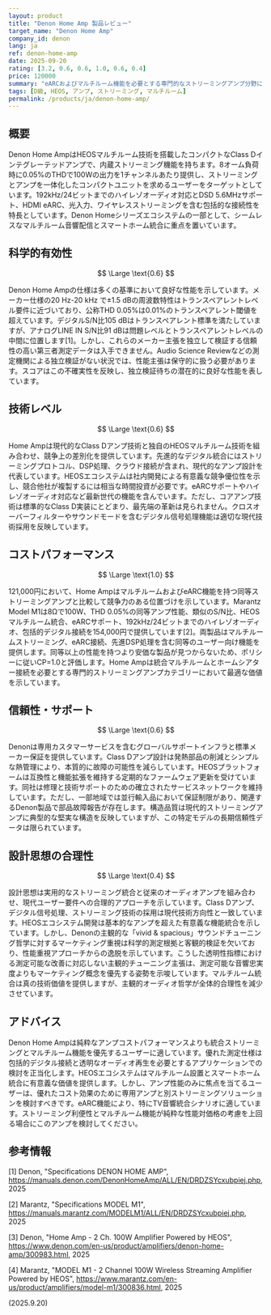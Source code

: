 ```yaml
---
layout: product
title: "Denon Home Amp 製品レビュー"
target_name: "Denon Home Amp"
company_id: denon
lang: ja
ref: denon-home-amp
date: 2025-09-20
rating: [3.2, 0.6, 0.6, 1.0, 0.6, 0.4]
price: 120000
summary: "eARCおよびマルチルーム機能を必要とする専門的なストリーミングアンプ分野においてHEOSマルチルーム統合機能を提供し、優れた仕様と競争力のあるコストパフォーマンスを実現するストリーミングアンプ"
tags: [D級, HEOS, アンプ, ストリーミング, マルチルーム]
permalink: /products/ja/denon-home-amp/
---
```

## 概要

Denon Home AmpはHEOSマルチルーム技術を搭載したコンパクトなClass Dインテグレーテッドアンプで、内蔵ストリーミング機能を持ちます。8オーム負荷時に0.05%のTHDで100Wの出力を1チャンネルあたり提供し、ストリーミングとアンプを一体化したコンパクトユニットを求めるユーザーをターゲットとしています。192kHz/24ビットまでのハイレゾオーディオ対応とDSD 5.6MHzサポート、HDMI eARC、光入力、ワイヤレスストリーミングを含む包括的な接続性を特長としています。Denon Homeシリーズエコシステムの一部として、シームレスなマルチルーム音響配信とスマートホーム統合に重点を置いています。

## 科学的有効性

$$ \Large \text{0.6} $$

Denon Home Ampの仕様は多くの基準において良好な性能を示しています。メーカー仕様の20 Hz-20 kHz で±1.5 dBの周波数特性はトランスペアレントレベル要件に近づいており、公称THD 0.05%は0.01%のトランスペアレント閾値を超えています。デジタルS/N比105 dBはトランスペアレント標準を満たしていますが、アナログLINE IN S/N比91 dBは問題レベルとトランスペアレントレベルの中間に位置します[1]。しかし、これらのメーカー主張を独立して検証する信頼性の高い第三者測定データは入手できません。Audio Science Reviewなどの測定機関による独立検証がない状況では、性能主張は保守的に扱う必要があります。スコアはこの不確実性を反映し、独立検証待ちの潜在的に良好な性能を表しています。

## 技術レベル

$$ \Large \text{0.6} $$

Home Ampは現代的なClass Dアンプ技術と独自のHEOSマルチルーム技術を組み合わせ、競争上の差別化を提供しています。先進的なデジタル統合にはストリーミングプロトコル、DSP処理、クラウド接続が含まれ、現代的なアンプ設計を代表しています。HEOSエコシステムは社内開発による有意義な競争優位性を示し、競合他社が複製するには相当な時間投資が必要です。eARCサポートやハイレゾオーディオ対応など最新世代の機能を含んでいます。ただし、コアアンプ技術は標準的なClass D実装にとどまり、最先端の革新は見られません。クロスオーバーフィルターやサウンドモードを含むデジタル信号処理機能は適切な現代技術採用を反映しています。

## コストパフォーマンス

$$ \Large \text{1.0} $$

121,000円において、Home AmpはマルチルームおよびeARC機能を持つ同等ストリーミングアンプと比較して競争力のある位置づけを示しています。Marantz Model M1は8Ωで100W、THD 0.05%の同等アンプ性能、類似のS/N比、HEOSマルチルーム統合、eARCサポート、192kHz/24ビットまでのハイレゾオーディオ、包括的デジタル接続を154,000円で提供しています[2]。両製品はマルチルームストリーミング、eARC接続、先進DSP処理を含む同等のユーザー向け機能を提供します。同等以上の性能を持つより安価な製品が見つからないため、ポリシーに従いCP=1.0と評価します。Home Ampは統合マルチルームとホームシアター接続を必要とする専門的ストリーミングアンプカテゴリーにおいて最適な価値を示しています。

## 信頼性・サポート

$$ \Large \text{0.6} $$

Denonは専用カスタマーサービスを含むグローバルサポートインフラと標準メーカー保証を提供しています。Class Dアンプ設計は発熱部品の削減とシンプルな熱管理により、本質的に故障の可能性を減らしています。HEOSプラットフォームは互換性と機能拡張を維持する定期的なファームウェア更新を受けています。同社は修理と技術サポートのための確立されたサービスネットワークを維持しています。ただし、一部地域では並行輸入品において保証制限があり、関連するDenon製品で部品故障報告が存在します。構造品質は現代的ストリーミングアンプに典型的な堅実な構造を反映していますが、この特定モデルの長期信頼性データは限られています。

## 設計思想の合理性

$$ \Large \text{0.4} $$

設計思想は実用的なストリーミング統合と従来のオーディオアンプを組み合わせ、現代ユーザー要件への合理的アプローチを示しています。Class Dアンプ、デジタル信号処理、ストリーミング技術の採用は現代技術方向性と一致しています。HEOSエコシステム開発は基本的なアンプを超えた有意義な機能統合を示しています。しかし、Denonの主観的な「vivid & spacious」サウンドチューニング哲学に対するマーケティング重視は科学的測定根拠と客観的検証を欠いており、性能重視アプローチからの逸脱を示しています。こうした透明性指標における測定可能な改善に対応しない主観的チューニング主張は、測定可能な音響忠実度よりもマーケティング概念を優先する姿勢を示唆しています。マルチルーム統合は真の技術価値を提供しますが、主観的オーディオ哲学が全体的合理性を減少させています。

## アドバイス

Denon Home Ampは純粋なアンプコストパフォーマンスよりも統合ストリーミングとマルチルーム機能を優先するユーザーに適しています。優れた測定仕様は包括的デジタル接続と透明なオーディオ再生を必要とするアプリケーションでの検討を正当化します。HEOSエコシステムはマルチルーム設置とスマートホーム統合に有意義な価値を提供します。しかし、アンプ性能のみに焦点を当てるユーザーは、優れたコスト効果のために専用アンプと別ストリーミングソリューションを検討すべきです。eARC機能により、特にTV音響統合シナリオに適しています。ストリーミング利便性とマルチルーム機能が純粋な性能対価格の考慮を上回る場合にこのアンプを検討してください。

## 参考情報

[1] Denon, "Specifications DENON HOME AMP", https://manuals.denon.com/DenonHomeAmp/ALL/EN/DRDZSYcxubpiej.php, 2025

[2] Marantz, "Specifications MODEL M1", https://manuals.marantz.com/MODELM1/ALL/EN/DRDZSYcxubpiej.php, 2025

[3] Denon, "Home Amp - 2 Ch. 100W Amplifier Powered by HEOS", https://www.denon.com/en-us/product/amplifiers/denon-home-amp/300983.html, 2025

[4] Marantz, "MODEL M1 - 2 Channel 100W Wireless Streaming Amplifier Powered by HEOS", https://www.marantz.com/en-us/product/amplifiers/model-m1/300836.html, 2025

(2025.9.20)